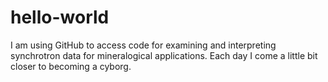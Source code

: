# hello-world
I am using GitHub to access code for examining and interpreting synchrotron data for mineralogical applications.
Each day I come a little bit closer to becoming a cyborg. 
